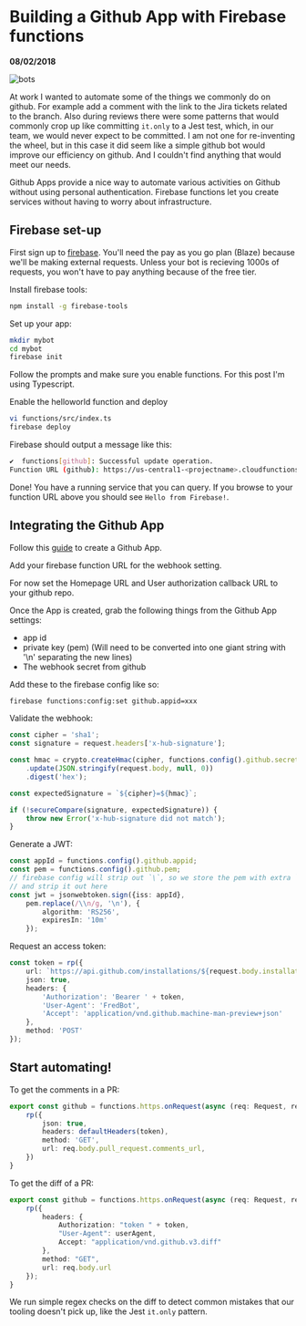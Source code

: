 # Building a Github App with Firebase functions

__08/02/2018__

![bots](https://imgs.xkcd.com/comics/twitter_bot.png)

At work I wanted to automate some of the things we commonly do on github. For example add a comment with the link to the Jira tickets related to the branch. Also during reviews there were some patterns that would commonly crop up like committing `it.only` to a Jest test, which, in our team, we would never expect to be committed. I am not one for re-inventing the wheel, but in this case it did seem like a simple github bot would improve our efficiency on github. And I couldn't find anything that would meet our needs.

Github Apps provide a nice way to automate various activities on Github without using personal authentication. Firebase functions let you create services without having to worry about infrastructure.

## Firebase set-up

First sign up to [firebase](https://firebase.google.com/). You'll need the pay as you go plan (Blaze) because we'll be making external requests. Unless your bot is recieving 1000s of requests, you won't have to pay anything because of the free tier.

Install firebase tools:

```bash
npm install -g firebase-tools
```

Set up your app:

```bash
mkdir mybot
cd mybot
firebase init
```

Follow the prompts and make sure you enable functions. For this post I'm using Typescript.

Enable the helloworld function and deploy

```bash
vi functions/src/index.ts
firebase deploy
```

Firebase should output a message like this:

```bash
✔  functions[github]: Successful update operation.
Function URL (github): https://us-central1-<projectname>.cloudfunctions.net/<functionname>
```

Done! You have a running service that you can query. If you browse to your function URL above you should see `Hello from Firebase!`.

## Integrating the Github App

Follow this [guide](https://developer.github.com/apps/building-github-apps/creating-a-github-app/) to create a Github App.

Add your firebase function URL for the webhook setting.

For now set the Homepage URL and User authorization callback URL to your github repo.

Once the App is created, grab the following things from the Github App settings:

- app id
- private key (pem) (Will need to be converted into one giant string with '\\n' separating the new lines)
- The webhook secret from github

Add these to the firebase config like so:

```bash
firebase functions:config:set github.appid=xxx
```

Validate the webhook:

```typescript
const cipher = 'sha1';
const signature = request.headers['x-hub-signature'];

const hmac = crypto.createHmac(cipher, functions.config().github.secret)
    .update(JSON.stringify(request.body, null, 0))
    .digest('hex');

const expectedSignature = `${cipher}=${hmac}`;

if (!secureCompare(signature, expectedSignature)) {
    throw new Error('x-hub-signature did not match');
}
```

Generate a JWT:

```typescript
const appId = functions.config().github.appid;
const pem = functions.config().github.pem;
// firebase config will strip out `\`, so we store the pem with extra `\`
// and strip it out here
const jwt = jsonwebtoken.sign({iss: appId},
    pem.replace(/\\n/g, '\n'), {
        algorithm: 'RS256',
        expiresIn: '10m'
    });
```

Request an access token:

```typescript
const token = rp({
    url: `https://api.github.com/installations/${request.body.installation.id}/access_tokens`,
    json: true,
    headers: {
        'Authorization': 'Bearer ' + token,
        'User-Agent': 'FredBot',
        'Accept': 'application/vnd.github.machine-man-preview+json'
    },
    method: 'POST'
});
```

## Start automating!

To get the comments in a PR:

``` typescript
export const github = functions.https.onRequest(async (req: Request, res: Response) => {
    rp({
        json: true,
        headers: defaultHeaders(token),
        method: 'GET',
        url: req.body.pull_request.comments_url,
    })
}

```

To get the diff of a PR:

```typescript
export const github = functions.https.onRequest(async (req: Request, res: Response) => {
    rp({
        headers: {
            Authorization: "token " + token,
            "User-Agent": userAgent,
            Accept: "application/vnd.github.v3.diff"
        },
        method: "GET",
        url: req.body.url
    });
}
```

We run simple regex checks on the diff to detect common mistakes that our tooling doesn't pick up, like the Jest `it.only` pattern.
